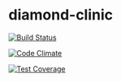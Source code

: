 diamond-clinic
==============

[![Build Status](https://travis-ci.org/pboksz/diamond-clinic.svg?branch=master)](https://travis-ci.org/pboksz/diamond-clinic)

[![Code Climate](https://codeclimate.com/github/pboksz/diamond-clinic/badges/gpa.svg)](https://codeclimate.com/github/pboksz/diamond-clinic)

[![Test Coverage](https://codeclimate.com/github/pboksz/diamond-clinic/badges/coverage.svg)](https://codeclimate.com/github/pboksz/diamond-clinic)
